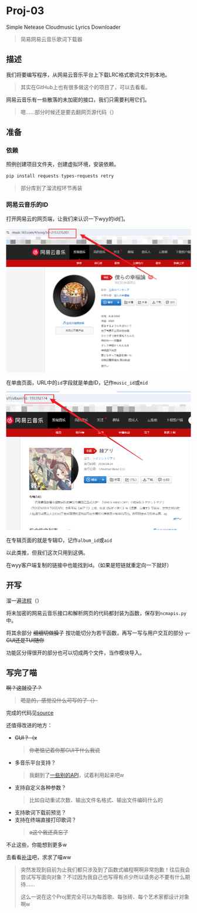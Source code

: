 # Proj-03

Simple Netease Cloudmusic Lyrics Downloader

> 简易网易云音乐歌词下载器

## 描述

我们将要编写程序，从网易云音乐平台上下载LRC格式歌词文件到本地。

> 其实在GitHub上也有很多做这个的项目了，可以去看看。

网易云音乐有一些散落的未加密的接口，我们只需要利用它们。

> 嗯……部分时候还是要去翻网页源代码（）

## 准备

### 依赖

照例创建项目文件夹，创建虚拟环境，安装依赖。

```bash
pip install requests types-requests retry
```

> 部分库到了溜流程环节再装

### 网易云音乐的ID

打开网易云的网页端，让我们来认识一下wyy的id们。

![Music ID](./static/music_id_example.png)

在单曲页面，URL中的`id`字段就是单曲ID，记作`music_id`或`mid`

![Album ID](./static/album_id_example.png)

在专辑页面的就是专辑ID，记作`album_id`或`aid`

以此类推，但我们这次只用到这俩。

在wyy客户端复制的链接中也能找到id。（如果是短链就重定向一下就好）

## 开写

溜一遍[流程](./2.2.2.4.2%20Do%20it%20yourself.md)（）

将未加密的网易云音乐接口和解析网页的代码都封装为函数，保存到`ncmapis.py`中。

将其余部分 ~~细细切做臊子~~ 按功能切分为若干函数，再写一写与用户交互的部分 ~~，GUI还是TUI随你~~

功能区分得很开的部分也可以切成两个文件，当作模块导入。

## 写完了喵

~~啊？这就没了？~~

> ~~嗯是的，感觉没什么可写的了（）~~

完成的代码见[source](https://github.com/NingmengLemon/CMLD)

还值得改进的地方：

- ~~GUI？（x~~
  > ~~你老惦记着你那GUI干什么我说~~
- 多音乐平台支持？
  > 我翻到了[一些别的API](./2.2.2.4.4%20Other%20APIs.md)，试着利用起来吧w
- 支持自定义各种参数？
  > 比如自动重试次数、输出文件名格式、输出文件编码什么的
- 支持歌词下载前预览？
- 支持在终端直接打印歌词？
  > ~~a这个我还真忘了~~

不止这些，你能想到更多w

去看看[补注](./2.2.2.4.3%20Notes.md)吧，求求了喵ww

> 突然发现到目前为止我们都只涉及到了函数式编程啊啊非常抱歉！往后我会尝试写写面向对象？不过因为我自己也写得有点少所以请务必不要有什么期待……
>
> 这么一说在这个Proj里完全可以为每首歌、每张砖、每个艺术家都设计对象啊w

